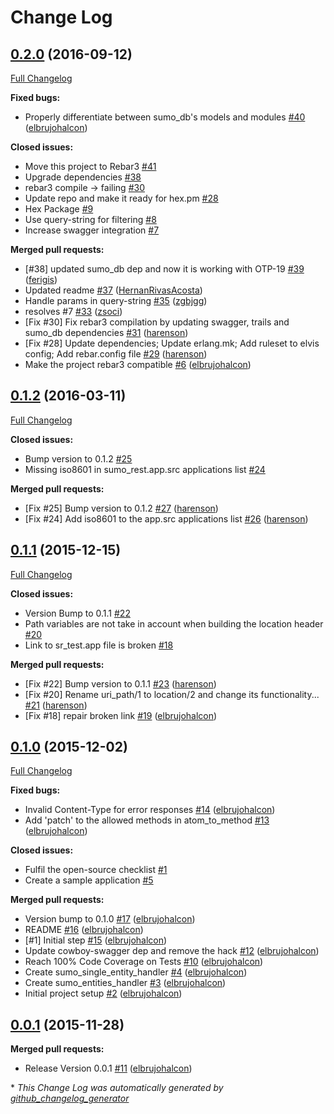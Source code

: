# Change Log

## [0.2.0](https://github.com/inaka/sumo_rest/tree/0.2.0) (2016-09-12)
[Full Changelog](https://github.com/inaka/sumo_rest/compare/0.1.2...0.2.0)

**Fixed bugs:**

- Properly differentiate between sumo\_db's models and modules [\#40](https://github.com/inaka/sumo_rest/pull/40) ([elbrujohalcon](https://github.com/elbrujohalcon))

**Closed issues:**

- Move this project to Rebar3 [\#41](https://github.com/inaka/sumo_rest/issues/41)
- Upgrade dependencies [\#38](https://github.com/inaka/sumo_rest/issues/38)
- rebar3 compile -\> failing [\#30](https://github.com/inaka/sumo_rest/issues/30)
- Update repo and make it ready for hex.pm [\#28](https://github.com/inaka/sumo_rest/issues/28)
- Hex Package [\#9](https://github.com/inaka/sumo_rest/issues/9)
- Use query-string for filtering [\#8](https://github.com/inaka/sumo_rest/issues/8)
- Increase swagger integration [\#7](https://github.com/inaka/sumo_rest/issues/7)

**Merged pull requests:**

- \[\#38\] updated sumo\_db dep and now it is working with OTP-19 [\#39](https://github.com/inaka/sumo_rest/pull/39) ([ferigis](https://github.com/ferigis))
- Updated readme [\#37](https://github.com/inaka/sumo_rest/pull/37) ([HernanRivasAcosta](https://github.com/HernanRivasAcosta))
- Handle params in query-string [\#35](https://github.com/inaka/sumo_rest/pull/35) ([zgbjgg](https://github.com/zgbjgg))
- resolves \#7 [\#33](https://github.com/inaka/sumo_rest/pull/33) ([zsoci](https://github.com/zsoci))
- \[Fix \#30\] Fix rebar3 compilation by updating swagger, trails and sumo\_db dependencies [\#31](https://github.com/inaka/sumo_rest/pull/31) ([harenson](https://github.com/harenson))
- \[Fix \#28\] Update dependencies; Update erlang.mk; Add ruleset to elvis config; Add rebar.config file [\#29](https://github.com/inaka/sumo_rest/pull/29) ([harenson](https://github.com/harenson))
- Make the project rebar3 compatible [\#6](https://github.com/inaka/sumo_rest/pull/6) ([elbrujohalcon](https://github.com/elbrujohalcon))

## [0.1.2](https://github.com/inaka/sumo_rest/tree/0.1.2) (2016-03-11)
[Full Changelog](https://github.com/inaka/sumo_rest/compare/0.1.1...0.1.2)

**Closed issues:**

- Bump version to 0.1.2 [\#25](https://github.com/inaka/sumo_rest/issues/25)
- Missing iso8601 in sumo\_rest.app.src applications list [\#24](https://github.com/inaka/sumo_rest/issues/24)

**Merged pull requests:**

- \[Fix \#25\] Bump version to 0.1.2 [\#27](https://github.com/inaka/sumo_rest/pull/27) ([harenson](https://github.com/harenson))
- \[Fix \#24\] Add iso8601 to the app.src applications list [\#26](https://github.com/inaka/sumo_rest/pull/26) ([harenson](https://github.com/harenson))

## [0.1.1](https://github.com/inaka/sumo_rest/tree/0.1.1) (2015-12-15)
[Full Changelog](https://github.com/inaka/sumo_rest/compare/0.1.0...0.1.1)

**Closed issues:**

- Version Bump to 0.1.1 [\#22](https://github.com/inaka/sumo_rest/issues/22)
- Path variables are not take in account when building the location header [\#20](https://github.com/inaka/sumo_rest/issues/20)
- Link to sr\_test.app file is broken [\#18](https://github.com/inaka/sumo_rest/issues/18)

**Merged pull requests:**

- \[Fix \#22\] Bump version to 0.1.1 [\#23](https://github.com/inaka/sumo_rest/pull/23) ([harenson](https://github.com/harenson))
- \[Fix \#20\] Rename uri\_path/1 to location/2 and change its functionality... [\#21](https://github.com/inaka/sumo_rest/pull/21) ([harenson](https://github.com/harenson))
- \[Fix \#18\] repair broken link [\#19](https://github.com/inaka/sumo_rest/pull/19) ([elbrujohalcon](https://github.com/elbrujohalcon))

## [0.1.0](https://github.com/inaka/sumo_rest/tree/0.1.0) (2015-12-02)
[Full Changelog](https://github.com/inaka/sumo_rest/compare/0.0.1...0.1.0)

**Fixed bugs:**

- Invalid Content-Type for error responses [\#14](https://github.com/inaka/sumo_rest/pull/14) ([elbrujohalcon](https://github.com/elbrujohalcon))
- Add 'patch' to the allowed methods in atom\_to\_method [\#13](https://github.com/inaka/sumo_rest/pull/13) ([elbrujohalcon](https://github.com/elbrujohalcon))

**Closed issues:**

- Fulfil the open-source checklist [\#1](https://github.com/inaka/sumo_rest/issues/1)
- Create a sample application [\#5](https://github.com/inaka/sumo_rest/issues/5)

**Merged pull requests:**

- Version bump to 0.1.0 [\#17](https://github.com/inaka/sumo_rest/pull/17) ([elbrujohalcon](https://github.com/elbrujohalcon))
- README [\#16](https://github.com/inaka/sumo_rest/pull/16) ([elbrujohalcon](https://github.com/elbrujohalcon))
- \[\#1\] Initial step [\#15](https://github.com/inaka/sumo_rest/pull/15) ([elbrujohalcon](https://github.com/elbrujohalcon))
- Update cowboy-swagger dep and remove the hack [\#12](https://github.com/inaka/sumo_rest/pull/12) ([elbrujohalcon](https://github.com/elbrujohalcon))
- Reach 100% Code Coverage on Tests [\#10](https://github.com/inaka/sumo_rest/pull/10) ([elbrujohalcon](https://github.com/elbrujohalcon))
- Create sumo\_single\_entity\_handler [\#4](https://github.com/inaka/sumo_rest/pull/4) ([elbrujohalcon](https://github.com/elbrujohalcon))
- Create sumo\_entities\_handler [\#3](https://github.com/inaka/sumo_rest/pull/3) ([elbrujohalcon](https://github.com/elbrujohalcon))
- Initial project setup [\#2](https://github.com/inaka/sumo_rest/pull/2) ([elbrujohalcon](https://github.com/elbrujohalcon))

## [0.0.1](https://github.com/inaka/sumo_rest/tree/0.0.1) (2015-11-28)
**Merged pull requests:**

- Release Version 0.0.1 [\#11](https://github.com/inaka/sumo_rest/pull/11) ([elbrujohalcon](https://github.com/elbrujohalcon))



\* *This Change Log was automatically generated by [github_changelog_generator](https://github.com/skywinder/Github-Changelog-Generator)*